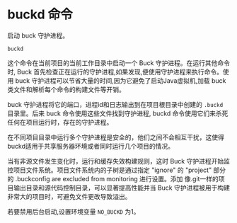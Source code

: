 ﻿# buckd 命令

启动 buck 守护进程。

```
buckd
```

这个命令在当前项目的当前工作目录中启动一个 Buck 守护进程。在运行其他命令时, Buck 首先检查正在运行的守护进程,如果发现,便使用守护进程来执行命令。使用 buck 守护进程可以节省大量的时间,因为它避免了启动Java虚拟机,加载 buck 类文件和解析每个命令的构建文件等开销。

buck 守护进程将它的端口，进程id和日志输出到在项目根目录中创建的 `.buckd` 目录里。后来 buck 命令使用这些文件找到守护进程, buckd 命令使用它们来杀死任何在项目运行时，存在的守护进程。

在不同项目目录中运行多个守护进程是安全的，他们之间不会相互干扰，这使得buckd适用于共享服务器环境或者同时运行几个项目的情况。

当有非源文件发生变化时，运行和缓存失效构建规则，这时 Buck 守护进程开始监控项目文件系统。项目文件系统内的子树是通过指定  "ignore" 的 "project" 部分的 .buckconfig are excluded from monitoring 进行设置。添加 像.git一样的项目输出目录和源代码控制目录，可以显著提高性能并当 Buck 守护进程被用于构建非常大的项目时，可避免文件更改导致溢出。

若要禁用后台启动,设置环境变量 `NO_BUCKD` 为1。




